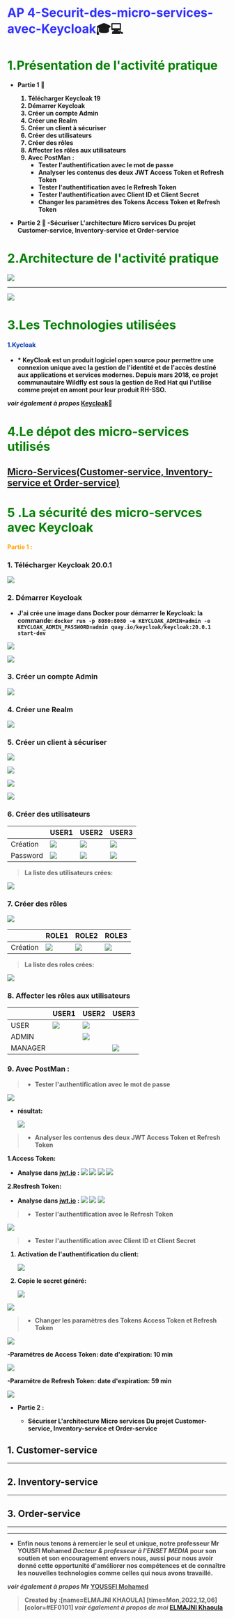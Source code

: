 # <strong style="color:blue; opacity: 0.80">AP 4-Securit-des-micro-services-avec-Keycloak</strong>:mortar_board::computer: 
# <span style="color:green "> 1.Présentation de l'activité pratique</span>
 * <strong style="color:dark">Partie 1 :100: 
    1. Télécharger Keycloak 19
    2. Démarrer Keycloak
    3. Créer un compte Admin
    4. Créer une Realm
    5. Créer un client à sécuriser
    6. Créer des utilisateurs
    7. Créer des rôles
    8. Affecter les rôles aux utilisateurs
    9. Avec PostMan :
        - Tester l'authentification avec le mot de passe
        - Analyser les contenus des deux JWT Access Token et Refresh Token
        - Tester l'authentification avec le Refresh Token
        - Tester l'authentification avec Client ID et Client Secret
        - Changer les paramètres des Tokens Access Token et Refresh Token

* Partie  2 :100: 
       -Sécuriser L'architecture Micro services Du projet Customer-service, Inventory-service et Order-service
</span>

# <span style="color:green "> 2.Architecture de l'activité pratique</span>

![](https://i.imgur.com/6jajo4k.png)
___

![](https://i.imgur.com/9G0xYcB.png)

# <span style="color:green">3.Les Technologies utilisées</span>
 #### <span style="color:#0036ad"> 1.Kycloak</span>
 * <strong style="color:dark">* <strong style="color:dark">KeyCloak est un produit logiciel open source pour permettre une connexion unique avec la gestion de l'identité et de l'accès destiné aux applications et services modernes. Depuis mars 2018, ce projet communautaire Wildfly est sous la gestion de Red Hat qui l'utilise comme projet en amont pour leur produit RH-SSO.

*voir également à propos* [Keycloak](https://www.keycloak.org/):link: 

    
# <span style="color:green">4.Le dépot des micro-services utilisés</span>
    
## **[Micro-Services(Customer-service, Inventory-service et Order-service)](https://github.com/KhaoulaElmajni/AP-micro-service-with-centralized-configuration-and-consul-discovery-service)**
    


# <span style="color:green">5 .La sécurité des micro-servces avec Keycloak</span>   
<span style="color:orange"> **Partie 1 :**</span> 
###  1. Télécharger Keycloak 20.0.1
![](https://i.imgur.com/Vq9GJqs.png)
    
    
###  2. Démarrer Keycloak
* J'ai crée une image dans Docker pour démarrer le Keycloak:
    la commande:
    `docker run -p 8080:8080 -e KEYCLOAK_ADMIN=admin -e KEYCLOAK_ADMIN_PASSWORD=admin quay.io/keycloak/keycloak:20.0.1 start-dev`
    
![](https://i.imgur.com/1hqeErJ.png)

![](https://i.imgur.com/5mpcYEX.png)

###  3. Créer un compte Admin
![](https://i.imgur.com/SevGvE6.png)

###  4. Créer une Realm
![](https://i.imgur.com/veZ5TSh.png)
    
###  5. Créer un client à sécuriser
![](https://i.imgur.com/vO6Nwfp.png)
    
![](https://i.imgur.com/zTzP8Xj.png)

![](https://i.imgur.com/UzQdHcA.png)

![](https://i.imgur.com/xHkBiTp.png)
    
###  6. Créer des utilisateurs


|        | USER1 | USER2 | USER3 |
|--------| -------- | -------- | -------- |
| Création | ![](https://i.imgur.com/cpnU0GA.png)|![](https://i.imgur.com/6KwhxbM.png)|![](https://i.imgur.com/GL7JLzI.png)|
| Password |![](https://i.imgur.com/e0efA9J.png)|![](https://i.imgur.com/gZfOjXV.png)|![](https://i.imgur.com/fw4HAC3.png)

>La liste des utilisateurs crées:

![](https://i.imgur.com/5tWurJZ.png)

    
###  7. Créer des rôles
    
![](https://i.imgur.com/FeRNMnS.png)

|        | ROLE1 | ROLE2 | ROLE3 |
|--------| -------- | -------- | -------- |
| Création |![](https://i.imgur.com/S2sFHaD.png)|![](https://i.imgur.com/Mc89kyo.png)|![](https://i.imgur.com/aXgf0CH.png)|

> La liste des roles crées:
    
![](https://i.imgur.com/4ILmfKq.png)


###  8. Affecter les rôles aux utilisateurs
    
|        | USER1 | USER2 | USER3 |
|--------| -------- | -------- | -------- |
| USER |![](https://i.imgur.com/5LXdJxx.png)|![](https://i.imgur.com/xg6qcDN.png)||
| ADMIN ||![](https://i.imgur.com/dztV1gv.png)|
| MANAGER |||![](https://i.imgur.com/lw2IWB1.png)
    
###  9. Avec PostMan :
    
> * Tester l'authentification avec le mot de passe

![](https://i.imgur.com/Bm0x6OW.png)
- résultat:
  
	![](https://i.imgur.com/ieGA5fF.png)

    
> * Analyser les contenus des deux JWT Access Token et Refresh Token
	
1.**Access Token:**
- Analyse dans [jwt.io](https://jwt.io/) : 
	![](https://i.imgur.com/pchYChL.png)
	![](https://i.imgur.com/xg4j1SO.png)
	![](https://i.imgur.com/nsKvJ6D.png)
	![](https://i.imgur.com/AqiMfnG.png)


2.**Resfresh Token:**
- Analyse dans [jwt.io](https://jwt.io/) : 
	![](https://i.imgur.com/7P5MEoz.png)
	![](https://i.imgur.com/esAQcM5.png)
	![](https://i.imgur.com/Xsp71EE.png)

	
> * Tester l'authentification avec le Refresh Token

![](https://i.imgur.com/X5bz6BB.png)

> * Tester l'authentification avec Client ID et Client Secret

1. Activation de l'authentification du client:
	
	![](https://i.imgur.com/DAgGWhl.png)
2. Copie le secret généré:
	
	![](https://i.imgur.com/BWvPUWu.png)

![](https://i.imgur.com/fGgAHGU.png)


> * Changer les paramètres des Tokens Access Token et Refresh Token
    
![](https://i.imgur.com/VwEONIh.png)

-Paramétres de Access Token:
	**date d'expiration: 10 min**
	
![](https://i.imgur.com/zKlPtJJ.png)

-Paramétre de Refresh Token:
	**date d'expiration: 59 min**
	
![](https://i.imgur.com/YLFlYY7.png)

* Partie  2 :
  
	- Sécuriser L'architecture Micro services Du projet Customer-service, Inventory-service et Order-service

## 	1. Customer-service
---
	
##	2. Inventory-service
---
	
##	3. Order-service
---
	
	
	
___
    
* <strong style="color: dark ; opacity: 0.80">Enfin nous tenons à remercier le seul et unique, notre professeur Mr YOUSFI Mohamed *Docteur & professeur à l'ENSET MEDIA* pour son soutien et son encouragement envers nous, aussi pour nous avoir donné cette opportunité d'améliorer nos compétences et de connaître les nouvelles technologies comme celles qui nous avons travaillé.

*voir également à propos* Mr [YOUSSFI Mohamed](https://www.linkedin.com/in/mohamed-youssfi-3ab0811b/)
</strong>

> Created by :[name=ELMAJNI KHAOULA]
[time=Mon,2022,12,06][color=#EF0101]
>*voir également à propos de moi* [ELMAJNI Khaoula](https://www.linkedin.com/in/khaoula-elmajni/)
